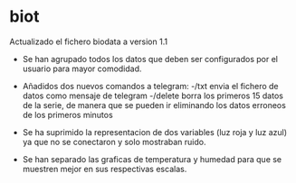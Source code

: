 # biot

Actualizado el fichero biodata a version 1.1

* Se han agrupado todos los datos que deben ser configurados por el usuario para mayor comodidad.
* Añadidos dos nuevos comandos a telegram:
  -/txt     envia el fichero de datos como mensaje de telegram
  -/delete  borra los primeros 15 datos de la serie, de manera que se pueden ir eliminando los datos erroneos de los primeros minutos 

* Se ha suprimido la representacion de dos variables (luz roja y luz azul) ya que no se conectaron y solo mostraban ruido.
* Se han separado las graficas de temperatura y humedad para que se muestren mejor en sus respectivas escalas.

